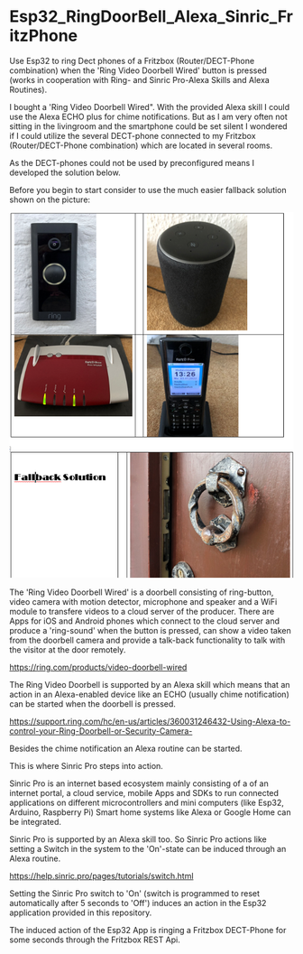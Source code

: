 # Esp32_RingDoorBell_Alexa_Sinric_FritzPhone

Use Esp32 to ring Dect phones of a Fritzbox (Router/DECT-Phone combination) when the 'Ring Video Doorbell Wired' button is pressed (works in cooperation with Ring- and Sinric Pro-Alexa Skills and Alexa Routines).

I bought a 'Ring Video Doorbell Wired". With the provided Alexa skill I could use the Alexa ECHO plus for chime notifications. 
But as I am very often not sitting in the livingroom and the smartphone could be set silent I wondered if I could utilize the several DECT-phone connected to my Fritzbox (Router/DECT-Phone combination) which are located in several rooms. 

As the DECT-phones could not be used by preconfigured means I developed the solution below.

Before you begin to start consider to use the much easier fallback solution shown on the picture:

![Gallery](https://github.com/RoSchmi/Esp32_RingDoorBell_Alexa_Sinric_FritzPhone/blob/master/pictures/Fallback.png)

The 'Ring Video Doorbell Wired' is a doorbell consisting of ring-button, video camera with motion detector, 
microphone and speaker and a WiFi module to transfere videos to a cloud server of the producer. 
There are Apps for iOS and Android phones which connect to the cloud server and produce a 'ring-sound' when the button is pressed, can show a video taken from the doorbell camera and provide a talk-back functionality to talk with the visitor at the door remotely.

https://ring.com/products/video-doorbell-wired

The Ring Video Doorbell is supported by an Alexa skill which means that an action in an Alexa-enabled device like an ECHO (usually chime notification) can be started when the doorbell is pressed.

https://support.ring.com/hc/en-us/articles/360031246432-Using-Alexa-to-control-your-Ring-Doorbell-or-Security-Camera-

Besides the chime notification an Alexa routine can be started.

This is where Sinric Pro steps into action.

Sinric Pro is an internet based ecosystem mainly consisting of a of an internet portal, a cloud service, mobile Apps and SDKs to run connected applications 
on different microcontrollers and mini computers (like Esp32, Arduino, Raspberry Pi) Smart home systems like Alexa or Google Home can be integrated.

Sinric Pro is supported by an Alexa skill too. So Sinric Pro actions like setting a Switch in the system to the 'On'-state can be induced through an Alexa routine.

https://help.sinric.pro/pages/tutorials/switch.html

Setting the Sinric Pro switch to 'On' (switch is programmed to reset automatically after 5 seconds to 'Off') induces an action in the Esp32 application provided in this repository.

The induced action of the Esp32 App is ringing a Fritzbox DECT-Phone for some seconds through the Fritzbox REST Api.
